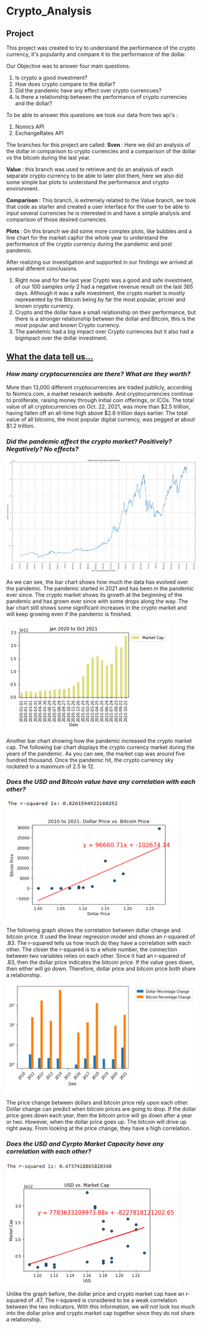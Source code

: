 # Crypto_Analysis


## Project 

This project was created to try to understand the performance of the crypto currency, it's popularity and compare it to the performance of the dollar.

Our Objective was to answer four main questions.
1. Is crypto a good investment?
2. How does crypto compare to the dollar?
3. Did the pandemic have any effect over crypto currencues?
4. Is there a relationship between the performance of crypto currencies and the dollar?

To be able to answer this questions we took our data from two api's :
1. Nomics API
2. ExchangeRates API


The branches for this project are called: 
<b> Sven </b>: Here we did an analysis of the dollar in comparison to crypto currencies and a comparison of the dollar vs the bitcoin during the last year.

<b> Value </b>: this branch was used to retrieve and do an analysis of each separate crypto currency to be able to later plot them, here we also did some simple bar plots to understand the performance and crypto environment.

<b> Comparison </b>: This branch, is extremely related to the Value branch, we took that code as starter and created a user interface for the user to be able to input several currencies he is interested in and have a simple analysis and comparison of those desired currencies.

<b> Plots </b>: On this branch we did some more complex plots, like bubbles and a line chart for the market capfor the whole year to understand the performance of the crypto currency during the pandemic and post pandemic.

After realizing our investigation and supported in our findings we arrived at several diferent conclusions.
1. Right now and for the last year Crypto was a good and safe investment, of our 100 samples only 2 had a negative revenue result on the last 365 days. 
  Although it was a safe investment, the crypto market is mostly represented by the Bitcoin being by far the most popular, pricier and known crypto currency.
2. Crypto and the dollar have a small relationship on their performance, but there is a stronger relationship between the dollar and Bitcoin, this is the most popular and known Crypto currency. 
3. The pandemic had a big impact over Crypto currencies but it also had a bigimpact over the dollar investment.

## <u> What the data tell us... </u>

### <b> <i> How many cryptocurrencies are there? What are they worth? </i> </b> 
<p>
More than 13,000 different cryptocurrencies are traded publicly, according to Nomics.com, a market research website. And cryptocurrencies continue to proliferate, raising money through initial coin offerings, or ICOs. The total value of all cryptocurrencies on Oct. 22, 2021, was more than $2.5 trillion, having fallen off an all-time high above $2.6 trillion days earlier. The total value of all bitcoins, the most popular digital currency, was pegged at about $1.2 trillion.
</p>

### <b> <i> Did the pandemic affect the crypto market? Positively? Negatively? No effects? </i> </b>

![Crypto Market Over the Pandemic](https://github.com/samuelroiz/Crypto_Analysis/blob/main/Images_sven/crypto_over_the_years.png)

<p> As we can see, the bar chart shows how much the data has evolved over the pandemic. The pandemic started in 2021 and has been in the pandemic ever since. The crypto market shows its growth at the beginning of the pandemic and has grown ever since with some drops along the way. The bar chart still shows some significant increases in the crypto market and will keep growing even if the pandemic is finished. </p> 

![Pandemic Market Bar Chart](https://github.com/samuelroiz/Crypto_Analysis/blob/main/Images_sven/Pandemic_Market_Bar_Chart.png)

<p> Another bar chart showing how the pandemic increased the crypto market cap. The following bar chart displays the crypto currency market during the years of the pandemic. As you can see, the market cap was around five hundred thousand. Once the pandemic hit, the crypto currency sky rocketed to a maximum of 2.5 le 12.  </p>


### <b> <i> Does the USD and Bitcoin value have any correlation with each other? </i> </b> 

![Dollar Change vs Bitcoin Price](https://github.com/samuelroiz/Crypto_Analysis/blob/main/Images_sven/USD_vs_Bitcoin_2010to2021_with_r_squared.png)

<p> The following graph shows the correlation between dollar change and bitcoin price. It used the linear regression model and shows an r-squared of .83. The r-squared tells us how much do they have a correlation with each other. The closer the r-squared is to a whole number, the connection between two variables relies on each other. Since it had an r-squared of .83, then the dollar price indicates the bitcoin price. If the value goes down, then either will go down. Therefore, dollar price and bitcoin price both share a relationship. </p> 

![USD and Bitcoin price change](https://github.com/samuelroiz/Crypto_Analysis/blob/main/Images_sven/dollar_change_vs_bitcoin_change.png)

<p> The price change between dollars and bitcoin price rely upon each other. Dollar change can predict when bitcoin prices are going to drop. If the dollar price goes down each year, then the bitcoin price will go down after a year or two. However, when the dollar price goes up. The bitcoin will drive up right away. From looking at the price change, they have a high correlation.  </p>

### <b> <i> Does the USD and Cyrpto Market Capacity have any correlation with each other? </i> </b> 

![USD vs Crypto Market Graph](https://github.com/samuelroiz/Crypto_Analysis/blob/main/Images_sven/USD_vs_CyrptoMarket_Pandemic_with_r_squared.png)

Unlike the graph before, the dollar price and crypto market cap have an r-squared of .47. The r-squared is considered to be a weak correlation between the two indicators. With this information, we will not look too much into the dollar price and crypto market cap together since they do not share a relationship. 


